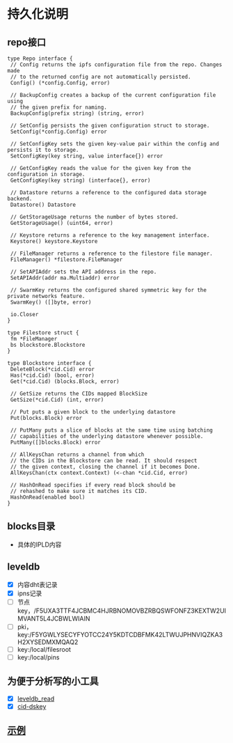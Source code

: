 # 持久化说明
## repo接口
```
type Repo interface {
 // Config returns the ipfs configuration file from the repo. Changes made
 // to the returned config are not automatically persisted.
 Config() (*config.Config, error)

 // BackupConfig creates a backup of the current configuration file using
 // the given prefix for naming.
 BackupConfig(prefix string) (string, error)

 // SetConfig persists the given configuration struct to storage.
 SetConfig(*config.Config) error

 // SetConfigKey sets the given key-value pair within the config and persists it to storage.
 SetConfigKey(key string, value interface{}) error

 // GetConfigKey reads the value for the given key from the configuration in storage.
 GetConfigKey(key string) (interface{}, error)

 // Datastore returns a reference to the configured data storage backend.
 Datastore() Datastore

 // GetStorageUsage returns the number of bytes stored.
 GetStorageUsage() (uint64, error)

 // Keystore returns a reference to the key management interface.
 Keystore() keystore.Keystore

 // FileManager returns a reference to the filestore file manager.
 FileManager() *filestore.FileManager

 // SetAPIAddr sets the API address in the repo.
 SetAPIAddr(addr ma.Multiaddr) error

 // SwarmKey returns the configured shared symmetric key for the private networks feature.
 SwarmKey() ([]byte, error)

 io.Closer
}
```
```
type Filestore struct {
 fm *FileManager
 bs blockstore.Blockstore
}
```
```
type Blockstore interface {
 DeleteBlock(*cid.Cid) error
 Has(*cid.Cid) (bool, error)
 Get(*cid.Cid) (blocks.Block, error)

 // GetSize returns the CIDs mapped BlockSize
 GetSize(*cid.Cid) (int, error)

 // Put puts a given block to the underlying datastore
 Put(blocks.Block) error

 // PutMany puts a slice of blocks at the same time using batching
 // capabilities of the underlying datastore whenever possible.
 PutMany([]blocks.Block) error

 // AllKeysChan returns a channel from which
 // the CIDs in the Blockstore can be read. It should respect
 // the given context, closing the channel if it becomes Done.
 AllKeysChan(ctx context.Context) (<-chan *cid.Cid, error)

 // HashOnRead specifies if every read block should be
 // rehashed to make sure it matches its CID.
 HashOnRead(enabled bool)
}
```
## blocks目录
- 具体的IPLD内容

## leveldb
- [x] 内容dht表记录
- [x] ipns记录
- [ ] 节点key，/F5UXA3TTF4JCBMC4HJRBNOMOVBZRBQSWFONFZ3KEXTW2UIMVANT5L4JCBWLWIAIN
- [ ] pki，key:/F5YGWLYSECYFYOTCC24Y5KDTCDBFMK42LTWUJPHNVIQZKA3H2XYSEDMXMQAQ2
- [ ] key:/local/filesroot
- [ ] key:/local/pins

## 为便于分析写的小工具
- [x] [leveldb_read](/datastores/leveldb/leveldb_read.go)
- [x] [cid-dskey](/datastores/cid-dskey/cid-dskey.go)

## [示例](/datastores/example.md)


